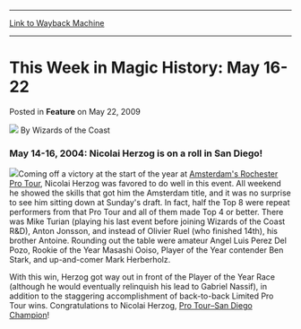
---
[Link to Wayback Machine](https://web.archive.org/web/20220117185559/https://magic.wizards.com/en/articles/archive/feature/week-magic-history-may-16-22-2009-05-22)

[_metadata_:wayback_url]:- "https://magic.wizards.com/en/articles/archive/feature/week-magic-history-may-16-22-2009-05-22"
[_metadata_:wayback_raw_url]:- "https://web.archive.org/web/20220117185559id_/https://magic.wizards.com/en/articles/archive/feature/week-magic-history-may-16-22-2009-05-22"
[_metadata_:wayback_capture_timestamp]:- "2022-01-17 18:55:59+00:00"
[_metadata_:description]:- "May 14-16, 2004: Nicolai Herzog is on a roll in San Diego!Coming off a victory at the start of the year at Amsterdam's Rochester Pro Tour, Nicolai Herzog was favored to do well in this event. All weekend he showed the skills that got him the Amsterdam title, and it was no surprise to see him sitting down at Sunday's draft. In fact, half the Top 8 were repeat performers from"
[_metadata_:generator]:- "Drupal 7 (http://drupal.org)"
---


This Week in Magic History: May 16-22
=====================================



 Posted in **Feature**
 on May 22, 2009 






![](https://media.magic.wizards.com/styles/auth_small/public/images/person/wizards_author.jpg)
By Wizards of the Coast











### May 14-16, 2004: Nicolai Herzog is on a roll in San Diego!

![](https://media.magic.wizards.com/image_legacy_migration/sideboard/images/ptsd04/fin.jpg)Coming off a victory at the start of the year at [Amsterdam's Rochester Pro Tour](http://archive.wizards.com/Magic/Magazine/Article.aspx?x=sideboard/events/ptams04), Nicolai Herzog was favored to do well in this event. All weekend he showed the skills that got him the Amsterdam title, and it was no surprise to see him sitting down at Sunday's draft. In fact, half the Top 8 were repeat performers from that Pro Tour and all of them made Top 4 or better. There was Mike Turian (playing his last event before joining Wizards of the Coast R&D), Anton Jonsson, and instead of Olivier Ruel (who finished 14th), his brother Antoine. Rounding out the table were amateur Angel Luis Perez Del Pozo, Rookie of the Year Masashi Ooiso, Player of the Year contender Ben Stark, and up-and-comer Mark Herberholz.

With this win, Herzog got way out in front of the Player of the Year Race (although he would eventually relinquish his lead to Gabriel Nassif), in addition to the staggering accomplishment of back-to-back Limited Pro Tour wins. Congratulations to Nicolai Herzog, [Pro Tour–San Diego Champion](/en/events/coverage/live-coverage-2004-pro-tour-san-diego)!







